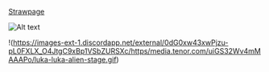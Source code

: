 [Strawpage](https://lukazlovie.straw.page)





![Alt text](https://media.discordapp.net/attachments/1389137448726171705/1389137492158185563/Baslksz368_20250630094948.png?ex=6863869b&is=6862351b&hm=bb6e10133ebcbd62cc730c8fa66818a08d451d3f4ea7953d09a734e765270ce6&
)


!(https://images-ext-1.discordapp.net/external/0dG0xw43xwPjzu-pL0FXLX_O4JtgC9xBp1VSbZURSXc/https/media.tenor.com/uiGS32Wv4mMAAAPo/luka-luka-alien-stage.gif) 






